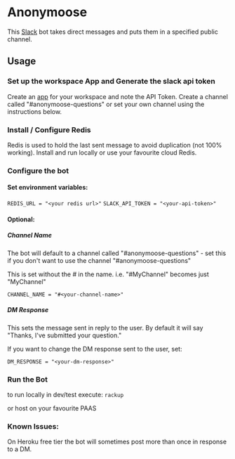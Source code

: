 # Anonymoose
This [Slack](https://slack.com/intl/en-gb/) bot takes direct messages and puts them in a specified public channel.

## Usage
### Set up the workspace App and Generate the slack api token
Create an [app](https://api.slack.com/apps) for your workspace and note the API Token.
Create a channel called "#anonymoose-questions" or set your own channel using the instructions below.

### Install / Configure Redis
Redis is used to hold the last sent message to avoid duplication (not 100% working). Install and run locally or use your favourite cloud Redis.

### Configure the bot

#### Set environment variables:

`REDIS_URL = "<your redis url>"`
`SLACK_API_TOKEN = "<your-api-token>"`


#### Optional:
##### Channel Name
The bot will default to a channel called "#anonymoose-questions" - set this if you don't want to use the channel "#anonymoose-questions"

This is set without the *#* in the name.
i.e. "#MyChannel" becomes just "MyChannel"

`CHANNEL_NAME = "#<your-channel-name>"`

##### DM Response
This sets the message sent in reply to the user. By default it will say "Thanks, I've submitted your question."

If you want to change the DM response sent to the user, set:

`DM_RESPONSE = "<your-dm-response>"`

### Run the Bot

to run locally in dev/test execute:
`rackup`

or host on your favourite PAAS

### Known Issues:

On Heroku free tier the bot will sometimes post more than once in response to a DM.

